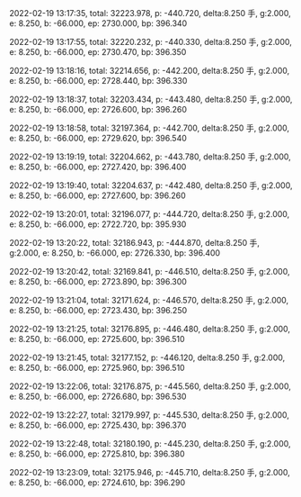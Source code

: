 2022-02-19 13:17:35, total: 32223.978, p: -440.720, delta:8.250 手, g:2.000, e: 8.250, b: -66.000, ep: 2730.000, bp: 396.340

2022-02-19 13:17:55, total: 32220.232, p: -440.330, delta:8.250 手, g:2.000, e: 8.250, b: -66.000, ep: 2730.470, bp: 396.350

2022-02-19 13:18:16, total: 32214.656, p: -442.200, delta:8.250 手, g:2.000, e: 8.250, b: -66.000, ep: 2728.440, bp: 396.330

2022-02-19 13:18:37, total: 32203.434, p: -443.480, delta:8.250 手, g:2.000, e: 8.250, b: -66.000, ep: 2726.600, bp: 396.260

2022-02-19 13:18:58, total: 32197.364, p: -442.700, delta:8.250 手, g:2.000, e: 8.250, b: -66.000, ep: 2729.620, bp: 396.540

2022-02-19 13:19:19, total: 32204.662, p: -443.780, delta:8.250 手, g:2.000, e: 8.250, b: -66.000, ep: 2727.420, bp: 396.400

2022-02-19 13:19:40, total: 32204.637, p: -442.480, delta:8.250 手, g:2.000, e: 8.250, b: -66.000, ep: 2727.600, bp: 396.260

2022-02-19 13:20:01, total: 32196.077, p: -444.720, delta:8.250 手, g:2.000, e: 8.250, b: -66.000, ep: 2722.720, bp: 395.930

2022-02-19 13:20:22, total: 32186.943, p: -444.870, delta:8.250 手, g:2.000, e: 8.250, b: -66.000, ep: 2726.330, bp: 396.400

2022-02-19 13:20:42, total: 32169.841, p: -446.510, delta:8.250 手, g:2.000, e: 8.250, b: -66.000, ep: 2723.890, bp: 396.300

2022-02-19 13:21:04, total: 32171.624, p: -446.570, delta:8.250 手, g:2.000, e: 8.250, b: -66.000, ep: 2723.430, bp: 396.250

2022-02-19 13:21:25, total: 32176.895, p: -446.480, delta:8.250 手, g:2.000, e: 8.250, b: -66.000, ep: 2725.600, bp: 396.510

2022-02-19 13:21:45, total: 32177.152, p: -446.120, delta:8.250 手, g:2.000, e: 8.250, b: -66.000, ep: 2725.960, bp: 396.510

2022-02-19 13:22:06, total: 32176.875, p: -445.560, delta:8.250 手, g:2.000, e: 8.250, b: -66.000, ep: 2726.680, bp: 396.530

2022-02-19 13:22:27, total: 32179.997, p: -445.530, delta:8.250 手, g:2.000, e: 8.250, b: -66.000, ep: 2725.430, bp: 396.370

2022-02-19 13:22:48, total: 32180.190, p: -445.230, delta:8.250 手, g:2.000, e: 8.250, b: -66.000, ep: 2725.810, bp: 396.380

2022-02-19 13:23:09, total: 32175.946, p: -445.710, delta:8.250 手, g:2.000, e: 8.250, b: -66.000, ep: 2724.610, bp: 396.290